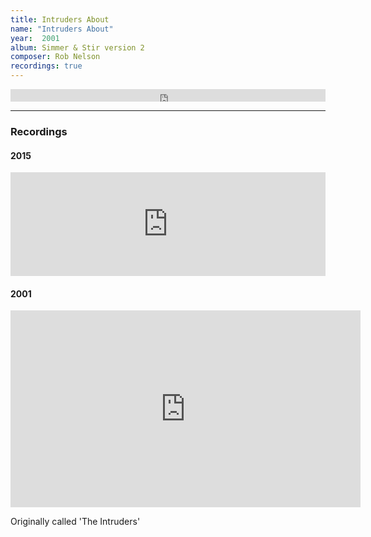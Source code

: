 ```yaml
---
title: Intruders About
name: "Intruders About"
year:  2001
album: Simmer & Stir version 2
composer: Rob Nelson
recordings: true
---
```


<iframe width="100%" height="20" scrolling="no" frameborder="no" allow="autoplay" src="https://w.soundcloud.com/player/?url=https%3A//api.soundcloud.com/tracks/167037219&color=%23ff5500&inverse=false&auto_play=false&show_user=true"></iframe>

<hr />
<h3>Recordings</h3>

<h4>2015</h4>
<iframe width="100%" height="166" scrolling="no" frameborder="no" allow="autoplay" src="https://w.soundcloud.com/player/?url=https%3A//api.soundcloud.com/tracks/167037219&color=%23ff5500&auto_play=false&hide_related=false&show_comments=true&show_user=true&show_reposts=false&show_teaser=true"></iframe>


<h4>2001</h4>
<iframe width="560" height="315" src="https://www.youtube.com/embed/e2DdjzdvzT4" frameborder="0" allow="accelerometer; autoplay; encrypted-media; gyroscope; picture-in-picture" allowfullscreen></iframe>

<p>Originally called 'The Intruders'</p>
